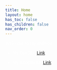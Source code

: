 ```yaml
---
title: Home
layout: home
has_toc: false
has_children: false
nav_order: 0
---
```

<!-- <style> -->
<!--   body { -->
<!--     background-image: url('assets/images/Saekano/image1.jpg'); -->
<!--     background-size: cover; -->
<!--     background-repeat: no-repeat; -->
<!--     background-position: center; -->
<!--     color: dark; /* Optional: makes text readable on dark backgrounds */ -->
<!--   } -->
<!-- </style> -->
<style>
  body {
    margin: 0;
    height: 100vh;
    overflow: hidden;
    font-family: sans-serif;
    color: white;
  }

  .bg-container {
    position: fixed;
    top: 0;
    left: 0;
    width: 100%;
    height: 100%;
    z-index: -1;
  }

  .bg-image {
    position: absolute;
    width: 100%;
    height: 100%;
    background-size: cover;
    background-position: center;
    opacity: 0;
    animation: fade 3.6s infinite;
  }

  @keyframes fade {
    0%   { opacity: 0; }
    5%   { opacity: 1; }
    10%  { opacity: 1; }
    15%  { opacity: 0; }
    100% { opacity: 0; }
  }
</style>

<div class="bg-container">
  <div class="bg-image" style="background-image: url('assets/images/Saekano/image1.jpg'); animation-delay: 0s;"></div>
  <div class="bg-image" style="background-image: url('assets/images/Saekano/image2.jpg'); animation-delay: 0.1s;"></div>
  <div class="bg-image" style="background-image: url('assets/images/Saekano/image3.jpg'); animation-delay: 0.2s;"></div>
  <div class="bg-image" style="background-image: url('assets/images/Saekano/image4.jpg'); animation-delay: 0.3s;"></div>
  <div class="bg-image" style="background-image: url('assets/images/Saekano/image5.jpg'); animation-delay: 0.4s;"></div>
  <div class="bg-image" style="background-image: url('assets/images/Saekano/image6.jpg'); animation-delay: 0.5s;"></div>
  <div class="bg-image" style="background-image: url('assets/images/Saekano/image7.jpg'); animation-delay: 0.6s;"></div>
  <div class="bg-image" style="background-image: url('assets/images/Saekano/image8.jpg'); animation-delay: 0.7s;"></div>
  <div class="bg-image" style="background-image: url('assets/images/Saekano/image9.jpg'); animation-delay: 0.8s;"></div>
  <div class="bg-image" style="background-image: url('assets/images/Saekano/image10.jpg'); animation-delay: 0.9s;"></div>
  <div class="bg-image" style="background-image: url('assets/images/Saekano/image11.jpg'); animation-delay: 1.0s;"></div>
  <div class="bg-image" style="background-image: url('assets/images/Saekano/image12.jpg'); animation-delay: 1.1s;"></div>
  <div class="bg-image" style="background-image: url('assets/images/Saekano/image13.jpg'); animation-delay: 1.2s;"></div>
  <div class="bg-image" style="background-image: url('assets/images/Saekano/image14.jpg'); animation-delay: 1.3s;"></div>
  <div class="bg-image" style="background-image: url('assets/images/Saekano/image15.jpg'); animation-delay: 1.4s;"></div>
  <div class="bg-image" style="background-image: url('assets/images/Saekano/image16.jpg'); animation-delay: 1.5s;"></div>
  <div class="bg-image" style="background-image: url('assets/images/Saekano/image17.jpg'); animation-delay: 1.6s;"></div>
  <div class="bg-image" style="background-image: url('assets/images/Saekano/image18.jpg'); animation-delay: 1.7s;"></div>
  <div class="bg-image" style="background-image: url('assets/images/Saekano/image19.jpg'); animation-delay: 1.8s;"></div>
  <div class="bg-image" style="background-image: url('assets/images/Saekano/image20.jpg'); animation-delay: 1.9s;"></div>
  <div class="bg-image" style="background-image: url('assets/images/Saekano/image21.jpg'); animation-delay: 2.0s;"></div>
  <div class="bg-image" style="background-image: url('assets/images/Saekano/image22.jpg'); animation-delay: 2.1s;"></div>
  <div class="bg-image" style="background-image: url('assets/images/Saekano/image23.jpg'); animation-delay: 2.2s;"></div>
  <div class="bg-image" style="background-image: url('assets/images/Saekano/image24.jpg'); animation-delay: 2.3s;"></div>
  <div class="bg-image" style="background-image: url('assets/images/Saekano/image25.jpg'); animation-delay: 2.4s;"></div>
  <div class="bg-image" style="background-image: url('assets/images/Saekano/image26.jpg'); animation-delay: 2.5s;"></div>
  <div class="bg-image" style="background-image: url('assets/images/Saekano/image27.jpg'); animation-delay: 2.6s;"></div>
  <div class="bg-image" style="background-image: url('assets/images/Saekano/image28.jpg'); animation-delay: 2.7s;"></div>
  <div class="bg-image" style="background-image: url('assets/images/Saekano/image29.jpg'); animation-delay: 2.8s;"></div>
  <div class="bg-image" style="background-image: url('assets/images/Saekano/image30.jpg'); animation-delay: 2.9s;"></div>
  <div class="bg-image" style="background-image: url('assets/images/Saekano/image31.jpg'); animation-delay: 3.0s;"></div>
  <div class="bg-image" style="background-image: url('assets/images/Saekano/image32.jpg'); animation-delay: 3.1s;"></div>
  <div class="bg-image" style="background-image: url('assets/images/Saekano/image33.jpg'); animation-delay: 3.2s;"></div>
  <div class="bg-image" style="background-image: url('assets/images/Saekano/image34.jpg'); animation-delay: 3.3s;"></div>
  <div class="bg-image" style="background-image: url('assets/images/Saekano/image35.jpg'); animation-delay: 3.4s;"></div>
  <div class="bg-image" style="background-image: url('assets/images/Saekano/image36.jpg'); animation-delay: 3.5s;"></div>
</div>

Welcome to my website.

- My ORCID: [Link](https://orcid.org/0009-0008-9914-5504)

- My Scopus ID: [Link](https://www.scopus.com/authid/detail.uri?authorId=57215284775)

